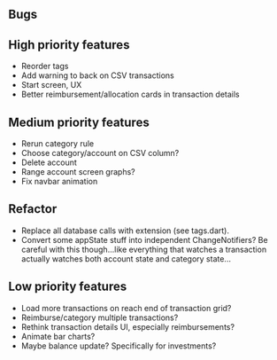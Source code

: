 ## Bugs


## High priority features
- Reorder tags
- Add warning to back on CSV transactions
- Start screen, UX
- Better reimbursement/allocation cards in transaction details

## Medium priority features
- Rerun category rule
- Choose category/account on CSV column?
- Delete account
- Range account screen graphs?
- Fix navbar animation


## Refactor
- Replace all database calls with extension (see tags.dart).
- Convert some appState stuff into independent ChangeNotifiers? Be careful with this though...like everything that 
  watches a transaction actually watches both account state and category state...


## Low priority features
- Load more transactions on reach end of transaction grid?
- Reimburse/category multiple transactions?
- Rethink transaction details UI, especially reimbursements?
- Animate bar charts?
- Maybe balance update? Specifically for investments?
